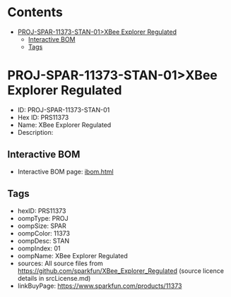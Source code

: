 



Contents
========

* [PROJ-SPAR-11373-STAN-01>XBee Explorer Regulated](#proj-spar-11373-stan-01xbee-explorer-regulated)
	* [Interactive BOM](#interactive-bom)
	* [Tags](#tags)

# PROJ-SPAR-11373-STAN-01>XBee Explorer Regulated

- ID: PROJ-SPAR-11373-STAN-01
- Hex ID: PRS11373
- Name: XBee Explorer Regulated
- Description: 

## Interactive BOM

- Interactive BOM page: [ibom.html](kicad/bom/ibom.html)

## Tags

- hexID: PRS11373
- oompType: PROJ
- oompSize: SPAR
- oompColor: 11373
- oompDesc: STAN
- oompIndex: 01
- oompName: XBee Explorer Regulated
- sources: All source files from https://github.com/sparkfun/XBee_Explorer_Regulated (source licence details in srcLicense.md)
- linkBuyPage: https://www.sparkfun.com/products/11373
